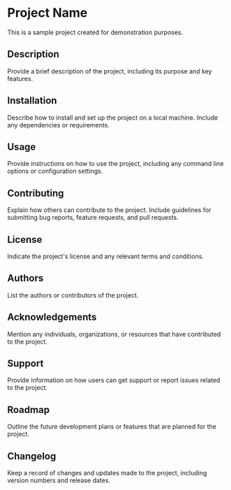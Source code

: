 # Project Name

This is a sample project created for demonstration purposes.

## Description

Provide a brief description of the project, including its purpose and key features.

## Installation

Describe how to install and set up the project on a local machine. Include any dependencies or requirements.

## Usage

Provide instructions on how to use the project, including any command line options or configuration settings.

## Contributing

Explain how others can contribute to the project. Include guidelines for submitting bug reports, feature requests, and pull requests.

## License

Indicate the project's license and any relevant terms and conditions.

## Authors

List the authors or contributors of the project.

## Acknowledgements

Mention any individuals, organizations, or resources that have contributed to the project.

## Support

Provide information on how users can get support or report issues related to the project.

## Roadmap

Outline the future development plans or features that are planned for the project.

## Changelog

Keep a record of changes and updates made to the project, including version numbers and release dates.

